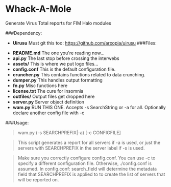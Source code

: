 Whack-A-Mole
=====================

Generate Virus Total reports for FIM Halo modules

###Dependency:
+ **Uirusu**    Must git this too:  https://github.com/arxopia/uirusu
###Files:
* **README.md**   The one you're reading now...
* **api.py**   The last stop before crossing the interwebs
* **assets/**   This is where we put logo files...
* **config.conf**   This is the default configuration file.
* **cruncher.py**   This contains functions related to data crunching.
* **dumper.py**   This handles output formatting
* **fn.py**   Misc functions here
* **license.txt**   The cure for insomnia
* **outfiles/**   Output files get dropped here
* **server.py**   Server object definition
* **wam.py**   RUN THIS ONE.  Accepts -s SearchString or -a for all.  Optionally declare another config file with -c

###Usage:

>wam.py (-s SEARCHPREFIX|-a) [-c CONFIGFILE]

>This script generates a report for all servers if -a is used, or just the servers with SEARCHPREFIX in the server label if -s is used.

>Make sure you correctly configure config.conf.  You can use -c to specify a different configuration file.  Otherwise, ./config.conf is assumed.  In config.conf: search_field will determine the metadata field that SEARCHPREFIX is applied to
to create the list of servers that will be reported on.

